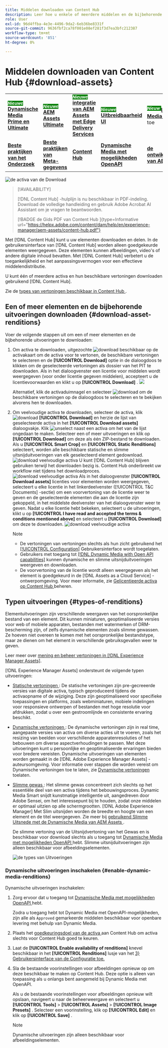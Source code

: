 ```yaml
---
title: Middelen downloaden van Content Hub
description: Leer hoe u enkele of meerdere middelen en de bijbehorende uitvoeringen downloadt van de Content Hub-portal.
role: User
exl-id: 96d4ffba-4e3e-4496-9da2-6eb36be8331f
source-git-commit: 9636fbf2ca78f001e08ef281f3d7ea3bfc212387
workflow-type: tm+mt
source-wordcount: '851'
ht-degree: 0%

---
```


# Middelen downloaden van Content Hub {#download-assets}

<table>
    <tr>
        <td>
            <sup style= "background-color:#008000; color:#FFFFFF; font-weight:bold"><i> Nieuwe </i></sup> <a href="/help/assets/dynamic-media/dm-prime-ultimate.md"><b> Dynamische Media Prime en Ultimate </b></a>
        </td>
        <td>
            <sup style= "background-color:#008000; color:#FFFFFF; font-weight:bold"><i> Nieuwe </i></sup> <a href="/help/assets/assets-ultimate-overview.md"><b> AEM Assets Ultimate </b></a>
        </td>
        <td>
            <sup style= "background-color:#008000; color:#FFFFFF; font-weight:bold"><i> Nieuwe </i></sup> <a href="/help/assets/integrate-aem-assets-edge-delivery-services.md"><b> integratie van AEM Assets met Edge Delivery Services </b></a>
        </td>
        <td>
            <sup style= "background-color:#008000; color:#FFFFFF; font-weight:bold"><i> Nieuwe </i></sup> <a href="/help/assets/aem-assets-view-ui-extensibility.md"><b> Uitbreidbaarheid UI </b></a>
        </td>
          <td>
            <sup style= "background-color:#008000; color:#FFFFFF; font-weight:bold"><i> Nieuw </i></sup> <a href="/help/assets/dynamic-media/enable-dynamic-media-prime-and-ultimate.md"><b> laat Dynamische Media Prime en Ultimate </b></a> toe
        </td>
    </tr>
    <tr>
        <td>
            <a href="/help/assets/search-best-practices.md"><b> Beste praktijken van het Onderzoek </b></a>
        </td>
        <td>
            <a href="/help/assets/metadata-best-practices.md"><b> Beste praktijken van Meta-gegevens </b></a>
        </td>
        <td>
            <a href="/help/assets/product-overview.md"><b> Content Hub </b></a>
        </td>
        <td>
            <a href="/help/assets/dynamic-media-open-apis-overview.md"><b> Dynamische Media met mogelijkheden OpenAPI </b></a>
        </td>
        <td>
            <a href="https://developer.adobe.com/experience-cloud/experience-manager-apis/"><b> de ontwikkelaarsdocumentatie van AEM Assets </b></a>
        </td>
    </tr>
</table>

<!-- ![Download assets](assets/download-asset.jpg) -->
![ de activa van de Download ](assets/download-asset-genstudio.jpeg)

>[!AVAILABILITY]
>
> [!DNL Content Hub] -hulplijn is nu beschikbaar in PDF-indeling. Download de volledige handleiding en gebruik Adobe Acrobat AI Assistant om je vragen te beantwoorden.
>
>[!BADGE  de Gids PDF van Content Hub ]{type=Informative url="https://helpx.adobe.com/content/dam/help/en/experience-manager/aem-assets/content-hub.pdf"}

Met [!DNL Content Hub] kunt u uw elementen downloaden en delen. In de gebruikersinterface van [!DNL Content Hub] worden alleen goedgekeurde elementen weergegeven. Deze elementen kunnen afbeeldingen, video&#39;s of andere digitale inhoud bevatten. Met [!DNL Content Hub] verbetert u de toegankelijkheid en het aanpassingsvermogen voor een effectieve middelendistributie.

U kunt één of meerdere activa en hun beschikbare vertoningen downloaden gebruikend [!DNL Content Hub].

Zie de [ types van vertoningen beschikbaar in Content Hub ](#types-of-renditions).

## Een of meer elementen en de bijbehorende uitvoeringen downloaden {#download-asset-renditions}

Voer de volgende stappen uit om een of meer elementen en de bijbehorende uitvoeringen te downloaden:

1. Om activa te downloaden, uitgezochte ![ download ](/help/assets/assets/download-icon.svg) beschikbaar op de activakaart om de activa voor te vertonen, de beschikbare vertoningen te selecteren en de **[!UICONTROL Download]** optie in de dialoogdoos te klikken om de geselecteerde vertoningen als dossier van het PIT te downloaden. Als in het dialoogvenster een licentie voor middelen wordt weergegeven (voor onder licentie gegeven middelen), accepteert u de licentievoorwaarden en klikt u op **[!UICONTROL Download]** .
   ![](/help/assets/assets/download-an-asset-CH-from-asset-card.png)

   Alternatief, klik de activaduimnagel en selecteer ![ download ](/help/assets/assets/download-icon.svg) om de beschikbare vertoningen op de dialoogdoos te selecteren en te bekijken alvorens hen te downloaden.

1. Om veelvoudige activa te downloaden, selecteer de activa, klik ![ download ](/help/assets/assets/download-icon.svg) **[!UICONTROL Download]** en herzie de lijst van geselecteerde activa in het **[!UICONTROL Download assets]** dialoogvakje. Klik ![ unselect ](/help/assets/assets/Close.svg) naast een activa om het van de lijst ongedaan te maken. Selecteer een of meer uitvoeringen en klik op **[!UICONTROL Download]** om deze als één ZIP-bestand te downloaden. Als u **[!UICONTROL Smart Crop]** en **[!UICONTROL Static Renditions]** selecteert, worden alle beschikbare statische en slimme uitsnijduitvoeringen van elk geselecteerd element gedownload.
   ![ download veelvoudige activa ](/help/assets/assets/download-multiple-assets-CH.png)
U kunt [!DNL Content Hub] blijven gebruiken terwijl het downloaden bezig is. Content Hub onderbreekt uw workflow niet tijdens het downloadproces.
   ![ download veelvoudige activa ](/help/assets/assets/download-assets-notification-ch.png)
Als in het dialoogvenster **[!UICONTROL Download assets]** licenties voor elementen worden weergegeven, selecteert u elke licentie in het linkerdeelvenster ([!UICONTROL T&C Documents] -sectie) om een voorvertoning van de licentie weer te geven en de geselecteerde elementen die aan de licentie zijn gekoppeld, in het middelste deelvenster van het dialoogvenster weer te geven. Nadat u elke licentie hebt bekeken, selecteert u de uitvoeringen, klikt u op **[!UICONTROL I have read and accepted the terms & conditions mentioned above]** en selecteert u **[!UICONTROL Download]** om deze te downloaden.
   ![ download veelvoudige activa ](/help/assets/assets/download-multiple-licensed-assets-CH.png)

   >[!NOTE]
   >
   >* De vertoningen van vertoningen slechts als hun zicht gebruikend het [[!UICONTROL Configuration]](/help/assets/configure-content-hub-ui-options.md#renditions-content-hub) Gebruikersinterface wordt toegelaten.
   >* Gebruikers met toegang tot [[!DNL Dynamic Media with Open API capabilities]](/help/assets/dynamic-media-open-apis-overview.md) kunnen dynamische en slimme uitsnijduitvoeringen weergeven en downloaden.
   >* De voorvertoning van de licentie wordt alleen weergegeven als het element is goedgekeurd in de [!DNL Assets as a Cloud Service] -ontwerpomgeving. Voor meer informatie, zie [ Gelicentieerde activa op Content Hub ](/help/assets/manage-licensed-assets-on-content-hub.md) beheren.

<!--

## Download an asset and its renditions {#download-asset-renditions} 

To download an asset and its renditions, execute the following steps: 

1. Click the asset to view its properties.

1. Click ![download](/help/assets/assets/download-icon.svg) to see the list of available asset renditions in the **[!UICONTROL Download]** panel.

   >[!NOTE]
   >
   >* The renditions display only if their visibility is enabled using the [Configuration](/help/assets/configure-content-hub-ui-options.md#renditions-content-hub) User Interface.
   >* You can download all [static, dynamic, and smart crop renditions](#types-of-renditions) while downloading an asset.

1. Select one or more renditions and click **[!UICONTROL Download]** to download the selected renditions as a zip file. 
While downloading a licensed asset, select **[!UICONTROL I have read and accepted the terms & conditions mentioned above]** before clicking **[!UICONTROL Download]**. You can also click **[!UICONTROL terms & conditions]** to view the asset license. The preview of the license displays only if the asset is approved using Assets as a Cloud Service authoring environment. For more information, see [Manage licensed assets on Content Hub](/help/assets/manage-licensed-assets-on-content-hub.md).

   ![Download single asset renditions](/help/assets/assets/download-single-asset-renditions.png)


If you are downloading a licensed asset, select **[!UICONTROL I have read and accepted the terms & conditions mentioned above]** and then click **[!UICONTROL Download]**. You can also click **[!UICONTROL terms & conditions]** to view the asset license. The preview of the license displays only if the asset is approved using Assets as a Cloud Service authoring environment. For more information, see [Manage licensed assets on Content Hub](/help/assets/manage-licensed-assets-on-content-hub.md).

>[!NOTE]
>
> The users with access to [Dynamic Media with Open API capabilities](/help/assets/dynamic-media-open-apis-overview.md) can view and download dynamic and smart crop renditions.

## Download multiple assets and their renditions {#download-multiple-assets-renditions} 

To download multiple assets and their renditions, execute the following steps: 

1. Select the assets and click ![download](/help/assets/assets/download-icon.svg) **[!UICONTROL Download]**. The [!UICONTROL Download assets] screen displays listing all the selected assets. 
1. Click **[!UICONTROL Download]** to select from the various download options to begin download:

    * **Download [!UICONTROL Originals]**: Select this option to download the selected assets in the original form.
    * **Download [!UICONTROL Static Renditions only]**: Select this option to download all available static renditions of assets except the original assets.
    * **Download [!UICONTROL Originals & Static Renditions]**: Select this option to download both original and static renditions of the selected assets. 

      ![Download multiple renditions](/help/assets/assets/download-multiple-renditions.png)

      >[!NOTE]
      >
      >* The renditions display only if their visibility is enabled using the [Configuration](/help/assets/configure-content-hub-ui-options.md#renditions-content-hub) User Interface.
      >* You can only download [static renditions](#types-of-renditions) while downloading multiple assets.

    If any of the selected asset is a licensed asset, click the license of the asset in left pane to see its preview, which enables you to select **[!UICONTROL I have read and accepted the terms & conditions mentioned above]** and then click **[!UICONTROL Download]**. The preview of the license displays only if the asset is approved using Assets as a Cloud Service authoring environment. For more information, see [Manage licensed assets on Content Hub](/help/assets/manage-licensed-assets-on-content-hub.md).

    <!--![download-multiple-license](/help/assets/assets/download-multiple-license.png)-->

<!--1. On the Content Hub homepage, select the asset and click **Download**. The **Download assets** dialog box displays a license or list of licenses associated with the selected assets in the left pane. 
1. Click a license in the left pane to see its PDF in the middle pane and the associated assets with it in the right pane. The license PDF preview is displayed only if the license is approved in your Assets as a Cloud Service environment. [Approve the license PDFs](/help/assets/approve-assets-content-hub.md) of the selected assets to see their previews.
1. Optional: Click ![remove-icon](/help/assets/assets/remove-icon.svg) to remove a license from the dialog box.
1. Select **I have read and accept all the terms and conditions mentioned above.** 
1. Click **Download** to download the selected assets.-->

<!---This dialog box displays the list of licenses associated with the selected assets in the left pane. Select a license to preview its terms and conditions (in pdf format) in the middle pane and the preview of the associated assets to the license in the right. Reviewed licenses are highlighted in light blue.


The dialog box that displays depends on whether the download list includes expired assets or only non-expired assets. <br/>
**Download expired assets dialog box:** This dialog box displays the expired assets' preview along with their expiry date in the left pane. The expired assets' count out of total selected displays in the right pane. Click **Proceed with all assets** to download expired assets with other assets (if present). The Download assets dialog box displays. See the [Download assets dialog box](#Download-asset-dialog-box) to proceed further.
    
    >[!NOTE]
    >
    >[Enable the download option for expired assets](/help/assets/configure-content-hub-ui-options.md#expired-assets-content-hub) to download them. Only expired assets that have enabled downloading are available for download.

   <a id="Download-asset-dialog-box"></a> **Download assets dialog box:** This dialog box displays the list of licenses associated with the selected assets in the left pane. Select a license to preview its terms and conditions (in pdf format) in the middle pane and the associated assets' preview and their count in the right pane. Reviewed licenses are highlighted in light blue.

    >[!NOTE]
    >
    > The **Download Asset dialog box** previews licensing terms and conditions only for approved licenses. [Approve the assets' licenses](/help/assets/approve-assets-content-hub.md) before downloading them to preview their licensing terms in the **Download Asset dialog box**.

1. Click  ![remove-icon](/help/assets/assets/remove-icon.svg) to remove a license from the download dialog box. 

1. Accept the terms and conditions and then click **Download** to download assets associated with the available licenses in the left pane.-->
<!--![download-multiple-license](/help/assets/assets/download-multiple-license.png)-->

<!---
### Download non-licensed Assets {#download-non-licensed-assets}

 To download non-licensed assets, select the assets and click ![download](/help/assets/assets/download-icon.svg) from the top rail.-->

## Typen uitvoeringen {#types-of-renditions}

Elementuitvoeringen zijn verschillende weergaven van het oorspronkelijke bestand van een element. Dit kunnen miniaturen, geoptimaliseerde versies voor web of mobiele apparaten, bestanden met watermerken of DRM-bescherming zijn, of zelfs dynamische elementen zoals slimme gewassen. Ze hoeven niet overeen te komen met het oorspronkelijke bestandstype, maar ze dienen om het element in verschillende gebruiksgevallen weer te geven.

Leer meer over [ mening en beheer vertoningen in  [!DNL Experience Manager Assets]](/help/assets/renditions.md).

[!DNL Experience Manager Assets] ondersteunt de volgende typen uitvoeringen:

* [ Statische vertoningen ](/help/assets/renditions.md#static-renditions): De statische vertoningen zijn pre-gecreeerde versies van digitale activa, typisch geproduceerd tijdens de activaopname of de wijziging. Deze zijn geoptimaliseerd voor specifieke toepassingen en platforms, zoals webminiaturen, mobiele indelingen voor responsieve ontwerpen of bestanden met hoge resolutie voor afdrukken, zodat u over een gestroomlijnde en consistente ervaring beschikt.

* [ Dynamische vertoningen ](/help/assets/renditions.md#dynamic-renditions): De dynamische vertoningen zijn in real time, aangepaste versies van activa om diverse acties uit te voeren, zoals het resizing van beelden voor verschillende apparatenresoluties of het bebouwen om diverse aspectverhoudingen te passen. Met deze uitvoeringen kunt u persoonlijke en geoptimaliseerde ervaringen bieden voor bredere vereisten. Dynamische uitvoeringen van elementen worden gemaakt in de [!DNL Adobe Experience Manager Assets] -auteursomgeving. Voor informatie over stappen die worden vereist om Dynamische vertoningen toe te laten, zie [ Dynamische vertoningen ](#enable-dynamic-media-renditions) toelaten.

* [ Slimme gewas ](/help/assets/dynamic-media/image-profiles.md#creating-image-profiles): Het slimme gewas concentreert zich slechts op het essentiële deel van een activa tijdens het bebouwingsproces. Dynamic Media Smart snijdt kunstmatige intelligentie uit, aangedreven door Adobe Sensei, om het interessepunt bij te houden, zodat onze middelen er optimaal uitzien op alle schermgrootten. [!DNL Adobe Experience Manager] Met Slim uitsnijden worden de breedte en hoogte van een element en de titel weergegeven. Zie meer bij [ gebruikend Slimme Uitsnede met de Dynamische Media van AEM Assets ](https://experienceleague.adobe.com/en/docs/experience-manager-learn/assets/dynamic-media/images/smart-crop-feature-video-use).

  De slimme vertoning van de Uitsnijdvertoning van het Gewas en is beschikbaar voor download slechts als u toegang tot [ Dynamische Media met mogelijkheden OpenAPI ](/help/assets/dynamic-media-open-apis-overview.md) hebt. Slimme uitsnijduitvoeringen zijn alleen beschikbaar voor afbeeldingselementen.

  ![ de types van Uitvoeringen ](/help/assets/assets/renditions-types.png)

### Dynamische uitvoeringen inschakelen {#enable-dynamic-media-renditions}

Dynamische uitvoeringen inschakelen:

1. Zorg ervoor dat u toegang tot [ Dynamische Media met mogelijkheden OpenAPI ](/help/assets/dynamic-media-open-apis-overview.md) hebt.

   Zodra u toegang hebt tot Dynamic Media met OpenAPI-mogelijkheden, zijn alle als `Approved` gemarkeerde middelen beschikbaar voor openbare levering met behulp van Dynamic Media.

1. Plaats het [ goedkeuringsdoel van de activa ](/help/assets/approve-assets-content-hub.md#set-approval-target) aan Content Hub om activa slechts voor Content Hub goed te keuren.

1. Laat de **[!UICONTROL Enable availability of renditions]** knevel beschikbaar in het **[!UICONTROL Renditions]** lusje van het [ 3} Gebruikersinterface van de Configuratie toe.](/help/assets/configure-content-hub-ui-options.md#access-configuration-options-content-hub)

1. Sla de bestaande voorinstellingen voor afbeeldingen opnieuw op om deze beschikbaar te maken op Content Hub. Deze optie is alleen van toepassing als u onlangs bent aangemeld bij Dynamic Media met OpenAPI.

   Als u de bestaande voorinstellingen voor afbeeldingen opnieuw wilt opslaan, navigeert u naar de beheerweergave en selecteert u **[!UICONTROL Tools]** > **[!UICONTROL Assets]** > **[!UICONTROL Image Presets]** . Selecteer een voorinstelling, klik op **[!UICONTROL Edit]** en klik op **[!UICONTROL Save]** .



   >[!NOTE]
   > 
   > Dynamische uitvoeringen zijn alleen beschikbaar voor afbeeldingselementen.



